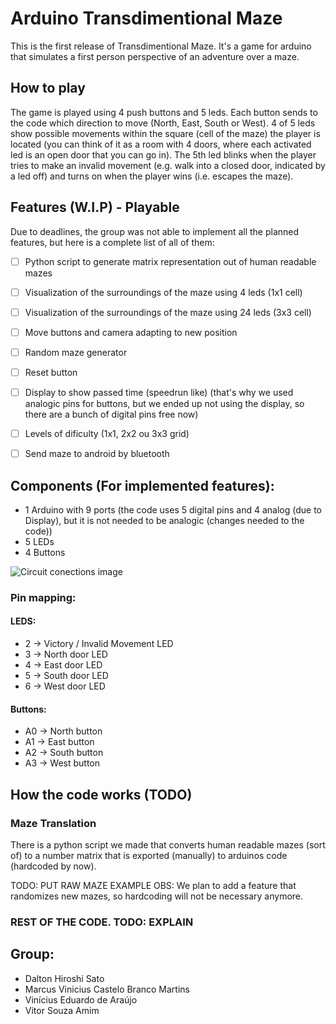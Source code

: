 # Arduino Transdimentional Maze
This is the first release of Transdimentional Maze. It's a game for arduino that simulates a first person perspective of an adventure over a maze.

## How to play

The game is played using 4 push buttons and 5 leds. Each button sends to the code which direction to move (North, East, South or West). 4 of 5 leds show possible movements within the square (cell of the maze) the player is located (you can think of it as a room with 4 doors, where each activated led is an open door that you can go in). The 5th led blinks when the player tries to make an invalid movement (e.g. walk into a closed door, indicated by a led off) and turns on when the player wins (i.e. escapes the maze).

## Features (W.I.P) - Playable

Due to deadlines, the group was not able to implement all the planned features, but here is a complete list of all of them:

- [ ] Python script to generate matrix representation out of human readable mazes
- [ ] Visualization of the surroundings of the maze using 4 leds (1x1 cell)
- [ ] Visualization of the surroundings of the maze using 24 leds (3x3 cell)
- [ ] Move buttons and camera adapting to new position
- [ ] Random maze generator
- [ ] Reset button
- [ ] Display to show passed time (speedrun like) (that's why we used analogic pins for buttons, but we ended up not using the display, so there are a bunch of digital pins free now)
- [ ] Levels of dificulty (1x1, 2x2 ou 3x3 grid)
- [ ] Send maze to android by bluetooth


## Components (For implemented features): 

* 1 Arduino with 9 ports (the code uses 5 digital pins and 4 analog (due to Display), but it is not needed to be analogic (changes needed to the code))
* 5 LEDs
* 4 Buttons

![Circuit conections image](http://i.imgur.com/cpwzk4F.png)

### Pin mapping:

#### LEDS:
* 2 -> Victory / Invalid Movement LED
* 3 -> North door LED
* 4 -> East door LED
* 5 -> South door LED
* 6 -> West door LED

#### Buttons:

* A0 -> North button
* A1 -> East button
* A2 -> South button
* A3 -> West button

## How the code works (TODO)

### Maze Translation

There is a python script we made that converts human readable mazes (sort of) to a number matrix that is exported (manually) to arduinos code (hardcoded by now).

TODO: PUT RAW MAZE EXAMPLE
OBS: We plan to add a feature that randomizes new mazes, so hardcoding will not be necessary anymore.

### REST OF THE CODE. TODO: EXPLAIN

## Group:

* Dalton Hiroshi Sato
* Marcus Vinicius Castelo Branco Martins
* Vinícius Eduardo de Araújo
* Vitor Souza Amim

